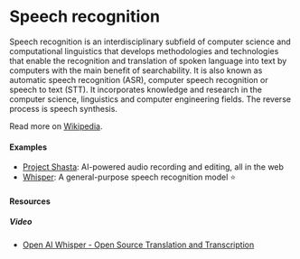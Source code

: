 # Speech recognition

Speech recognition is an interdisciplinary subfield of computer science and computational linguistics that develops methodologies and technologies that enable the recognition and translation of spoken language into text by computers with the main benefit of searchability. It is also known as automatic speech recognition (ASR), computer speech recognition or speech to text (STT). It incorporates knowledge and research in the computer science, linguistics and computer engineering fields. The reverse process is speech synthesis.

Read more on [Wikipedia](https://en.wikipedia.org/wiki/Speech_recognition).

#### Examples
- [Project Shasta](https://pages.adobe.com/shasta): AI-powered audio recording and editing, all in the web
- [Whisper](https://github.com/openai/whisper): A general-purpose speech recognition model ⭐

#### Resources

##### Video
- [Open AI Whisper - Open Source Translation and Transcription](https://odysee.com/@AlphaNerd:8/open-ai-whisper-open-source-translation:e)
